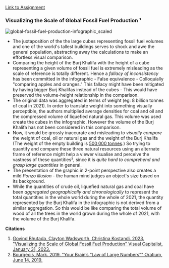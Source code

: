 [Link to Assignment](https://github.com/bsc-iitm/Data-Visualization-Design-CS4001/issues/1)


### Visualizing the Scale of Global Fossil Fuel Production ¹

![global-fossil-fuel-production-infographic_scaled](https://user-images.githubusercontent.com/3922260/216781415-8ee72115-51bd-4911-ae9c-5839df6d6420.jpg)

- The juxtaposition of the the large cubes representing fossil fuel volumes and one of the world's tallest buildings  serves to shock and awe the general population, abstracting away the calculations to make an effortless visual comparison.
-  Comparing the height of the Burj Khalifa with the height of a cube representing a given volume of fossil fuel is extremely misleading as the scale of reference is totally different. Hence a _fallacy of inconsistency_ has been committed in the infographic - False equivalence - Colloquially "comparing apples and oranges."  This fallacy might have been mitigated by having bigger Burj Khalifas instead of the cubes - This would have preserved the volume-height relationship in the comparison.
- The original data was aggregated in terms of weight (eg: 8 billion tonnes of coal in 2021). In order to translate weight into something visually perceptible, the authors multiplied average densities for coal and oil and the compressed volume of liquefied natural gas. This volume was used create the cubes in the infographic. However the volume of the Burj Khalifa has not been considered in this comparison. 
- Now, it would be grossly inaccurate and misleading to _visually compare_ the weight of coal, oil or natural gas and the weight of the Burj Khalifa (The weight of the empty building is [500,000 tonnes](https://www.burjkhalifa.ae/img/FACT-SHEET.pdf).) So trying to quantify and compare these three natural resources using an alternate frame of reference might help a viewer visualise and perceive the vastness of these quantities², since it is _quite hard to comprehend and grasp large quantities_ in general. 
- The presentation of the graphic in 2-point perspective also creates a mild _Ponzo illusion_ - the human mind judges an object's size based on its background.
- While the quantities of crude oil, liquefied natural gas and coal have been _aggregated geographically and chronologically_ to represent the total quantities in the whole world during the whole of 2021, the quantity represented by the Burj Khalifa in the infographic is not derived from a similar aggregation. So this would be like comparing the total volume of wood of all the trees in the world grown during the whole of 2021, with the volume of the Burj Khalifa.

**Citations**
1. [Govind Bhutada, Clayton Wadsworth, Christina Kostandi. 2023. "Visualizing the Scale of Global Fossil Fuel Production" Visual Capitalist, January 31, 2023. ](https://www.visualcapitalist.com/visualizing-the-scale-of-global-fossil-fuel-production/)
2. [Bourgeois, Mark. 2019. "Your Brain’s “Law of Large Numbers”" Oratium, June 14, 2019.](https://www.oratium.com/your-brains-law-of-large-numbers/)
